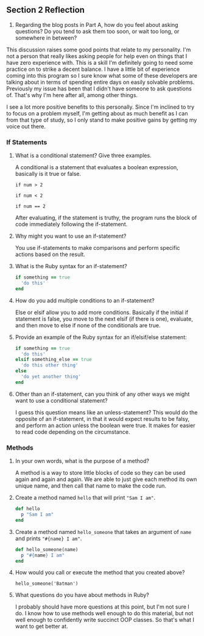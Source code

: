 ## Section 2 Reflection

1. Regarding the blog posts in Part A, how do you feel about asking questions? Do you tend to ask them too soon, or wait too long, or somewhere in between?

This discussion raises some good points that relate to my personality. I'm not a person that really likes asking people for help even on things that I have zero experience with. This is a skill I'm definitely going to need some practice on to strike a decent balance. I have a little bit of experience coming into this program so I sure know what some of these developers are talking about in terms of spending entire days on easily solvable problems. Previously my issue has been that I didn't have someone to ask questions of. That's why I'm here after all, among other things.

I see a lot more positive benefits to this personally. Since I'm inclined to try to focus on a problem myself, I'm getting about as much benefit as I can from that type of study, so I only stand to make positive gains by getting my voice out there.

### If Statements

1. What is a conditional statement? Give three examples.

    A conditional is a statement that evaluates a boolean expression, basically is it true or false.

    `if num > 2`

    `if num < 2`

    `if num == 2`

    After evaluating, if the statement is truthy, the program runs the block of code immediately following the if-statement.

1. Why might you want to use an if-statement?

    You use if-statements to make comparisons and perform specific actions based on the result.

1. What is the Ruby syntax for an if-statement?

    ```ruby
    if something == true
      'do this'
    end
    ```

1. How do you add multiple conditions to an if-statement?

    Else or elsif allow you to add more conditions. Basically if the initial if statement is false, you move to the next elsif (if there is one), evaluate, and then move to else if none of the conditionals are true.

1. Provide an example of the Ruby syntax for an if/elsif/else statement:

    ```ruby
    if something == true
      'do this'
    elsif something_else == true
      'do this other thing'
    else
      'do yet another thing'
    end
    ```

1. Other than an if-statement, can you think of any other ways we might want to use a conditional statement?

    I guess this question means like an unless-statement? This would do the opposite of an if-statement, in that it would expect results to be falsy, and perform an action unless the boolean were true. It makes for easier to read code depending on the circumstance.

### Methods

1. In your own words, what is the purpose of a method?

    A method is a way to store little blocks of code so they can be used again and again and again. We are able to just give each method its own unique name, and then call that name to make the code run.

1. Create a method named `hello` that will print `"Sam I am"`.

    ```ruby
    def hello
      p "Sam I am"
    end
    ```

1. Create a method named `hello_someone` that takes an argument of `name` and prints `"#{name} I am"`.

    ```ruby
    def hello_someone(name)
      p "#{name} I am"
    end
    ```

1. How would you call or execute the method that you created above?

    `hello_someone('Batman')`

1. What questions do you have about methods in Ruby?

    I probably should have more questions at this point, but I'm not sure I do. I know how to use methods well enough to do this material, but not well enough to confidently write succinct OOP classes. So that's what I want to get better at.
